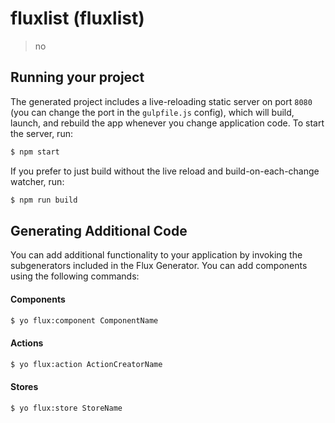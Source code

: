 
# fluxlist (fluxlist)

> no

## Running your project

The generated project includes a live-reloading static server on port `8080` (you can change the port in the `gulpfile.js` config), which will build, launch, and rebuild the app whenever you change application code. To start the server, run:

```bash
$ npm start
```

If you prefer to just build without the live reload and build-on-each-change watcher, run:

```bash
$ npm run build
```


## Generating Additional Code

You can add additional functionality to your application by invoking the subgenerators included in the Flux Generator. You can add components using the following commands:

#### Components
```bash
$ yo flux:component ComponentName
```

#### Actions
```bash
$ yo flux:action ActionCreatorName
```

#### Stores
```bash
$ yo flux:store StoreName
```
